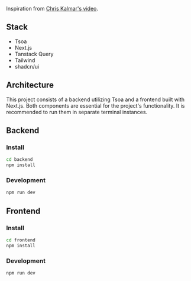Inspiration from [Chris Kalmar's video](https://www.youtube.com/watch?v=AVT0FUKcvvk&ab_channel=ChrisKalmar).

## Stack

- Tsoa
- Next.js
- Tanstack Query
- Tailwind
- shadcn/ui

## Architecture

This project consists of a backend utilizing Tsoa and a frontend built with Next.js. Both components are essential for the project's functionality. It is recommended to run them in separate terminal instances.

## Backend

### Install

```bash
cd backend
npm install
```

### Development

```bash
npm run dev
```

## Frontend

### Install

```bash
cd frontend
npm install
```

### Development

```bash
npm run dev
```
